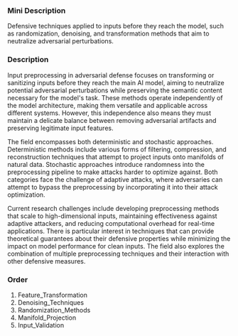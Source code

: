 ### Mini Description

Defensive techniques applied to inputs before they reach the model, such as randomization, denoising, and transformation methods that aim to neutralize adversarial perturbations.

### Description

Input preprocessing in adversarial defense focuses on transforming or sanitizing inputs before they reach the main AI model, aiming to neutralize potential adversarial perturbations while preserving the semantic content necessary for the model's task. These methods operate independently of the model architecture, making them versatile and applicable across different systems. However, this independence also means they must maintain a delicate balance between removing adversarial artifacts and preserving legitimate input features.

The field encompasses both deterministic and stochastic approaches. Deterministic methods include various forms of filtering, compression, and reconstruction techniques that attempt to project inputs onto manifolds of natural data. Stochastic approaches introduce randomness into the preprocessing pipeline to make attacks harder to optimize against. Both categories face the challenge of adaptive attacks, where adversaries can attempt to bypass the preprocessing by incorporating it into their attack optimization.

Current research challenges include developing preprocessing methods that scale to high-dimensional inputs, maintaining effectiveness against adaptive attackers, and reducing computational overhead for real-time applications. There is particular interest in techniques that can provide theoretical guarantees about their defensive properties while minimizing the impact on model performance for clean inputs. The field also explores the combination of multiple preprocessing techniques and their interaction with other defensive measures.

### Order

1. Feature_Transformation
2. Denoising_Techniques
3. Randomization_Methods
4. Manifold_Projection
5. Input_Validation
